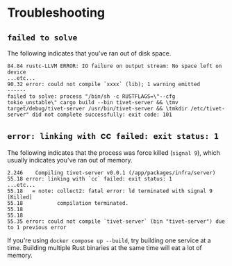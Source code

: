 # Troubleshooting

## `failed to solve`

The following indicates that you've ran out of disk space.

```
84.84 rustc-LLVM ERROR: IO failure on output stream: No space left on device
...etc...
90.32 error: could not compile `xxxx` (lib); 1 warning emitted
------
failed to solve: process "/bin/sh -c RUSTFLAGS=\"--cfg tokio_unstable\" cargo build --bin tivet-server && \tmv target/debug/tivet-server /usr/bin/tivet-server && \tmkdir /etc/tivet-server" did not complete successfully: exit code: 101
```

## `error: linking with `cc` failed: exit status: 1`

The following indicates that the process was force killed (`signal 9`), which usually indicates you've ran out of memory.

```
2.246    Compiling tivet-server v0.0.1 (/app/packages/infra/server)
55.18 error: linking with `cc` failed: exit status: 1
...etc...
55.18   = note: collect2: fatal error: ld terminated with signal 9 [Killed]
55.18           compilation terminated.
55.18           
55.18 
55.35 error: could not compile `tivet-server` (bin "tivet-server") due to 1 previous error
```

If you're using `docker compose up --build`, try building one service at a time. Building multiple Rust binaries at the same time will eat a lot of memory.

